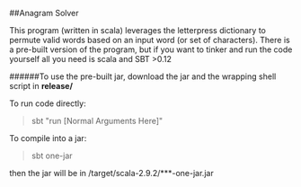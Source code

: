 ##Anagram Solver

This program (written in scala) leverages the letterpress dictionary to permute valid words based on an input word (or set of characters).
There is a pre-built version of the program, but if you want to tinker and run the code yourself all you need is scala and SBT >0.12

######To use the pre-built jar, download the jar and the wrapping shell script in __release/__

To run code directly:

> sbt "run [Normal Arguments Here]"

To compile into a jar:

> sbt one-jar 

then the jar will be in /target/scala-2.9.2/***-one-jar.jar
